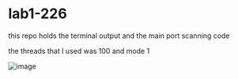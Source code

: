 # lab1-226

this repo holds the terminal output and the main port scanning code

the threads that I used was 100 and mode 1

![image](https://github.com/user-attachments/assets/5ac80d98-7ee6-4e37-9607-2431ed4634df)


